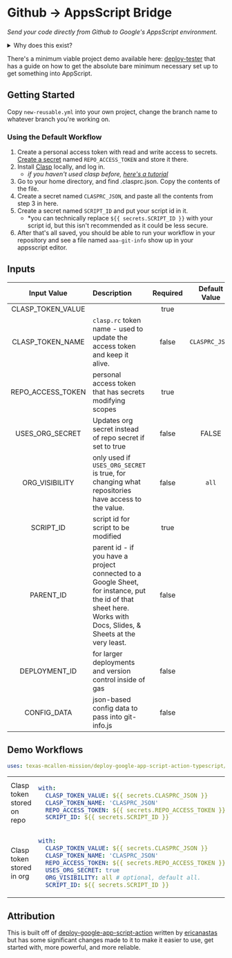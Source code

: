 # Github -> AppsScript Bridge

<!--  WYLO: FIGURE OUT A GOOD NAME FOR THIS PROJECT -->

*Send your code directly from Github to Google's AppsScript environment.*

<details>
  <summary> Why does this exist? </summary>
  
This is a project that got started because we use Google AppsScript a *lot*- we've built a [massive project](githu.com/texas-mcallen-mission/key-indicator-system) on top of it.  Google's internal editor has some problems- it doesn't support TypeScript (which seems like a necessity for a project as large as ours), it's nowhere near as powerful as vsCode is, and it doesn't have a nice dark mode.  To get around these shortcomings, we adapted somebody else's work and made this thing. It's built off of [CLASP](https://github.com/google/clasp), which lets you use your favorite desktop editor to do things, but instead of running CLASP from your computer, you do it *in the cloud* (isn't that cool?)

Part of the reason that we're using this instead of something that uses Google Cloud Platform is that our org doesn't use GCP, but we do have access to AppsScript.

</details>





There's a minimum viable project demo available here: [deploy-tester](https://github.com/texas-mcallen-mission/deploy-tester) that has a guide on how to get the absolute bare minimum necessary set up to get something into AppScript.


## Getting Started

 <!-- - see the wiki, or [the demo repo](https://github.com/texas-mcallen-mission/deploy-tester/) -->

Copy ``new-reusable.yml`` into your own project, change the branch name to whatever branch you're working on.

### Using the Default Workflow

 1. Create a personal access token with read and write access to secrets. 
  [Create a secret](https://docs.github.com/en/actions/security-guides/encrypted-secrets) named ``REPO_ACCESS_TOKEN`` and store it there.
 2. Install [Clasp](https://github.com/google/clasp) locally, and log in.
    * *if you haven't used clasp before, [here's a tutorial](https://codelabs.developers.google.com/codelabs/clasp#0)*
 3. Go to your home directory, and find .clasprc.json.  Copy the contents of the file.
 4. Create a secret named ``CLASPRC_JSON``, and paste all the contents from step 3 in here.
 5. Create a secret named ``SCRIPT_ID`` and put your script id in it.
    * *you can technically replace ``${{ secrets.SCRIPT_ID }}`` with your script id, but this isn't recommended as it could be less secure.
 6. After that's all saved, you should be able to run your workflow in your repository and see a file named ``aaa-git-info`` show up in your appsscript editor.


## Inputs

| Input Value | Description | Required | Default Value |
| :---: | :--- | :---: | :---: |
| CLASP_TOKEN_VALUE |  |  true |  |
| CLASP_TOKEN_NAME | ``clasp.rc`` token name - used to update the access token and keep it alive. |  false | ``CLASPRC_JSON`` |
| REPO_ACCESS_TOKEN | personal access token that has secrets modifying scopes |  true |  |
| USES_ORG_SECRET | Updates org secret instead of repo secret if set to true |  false | FALSE |
| ORG_VISIBILITY | only used if ``USES_ORG_SECRET`` is true, for changing what repositories have access to the value. | false | ``all`` |
| SCRIPT_ID | script id for script to be modified |  true |  |
| PARENT_ID | parent id - if you have a project connected to a Google Sheet, for instance, put the id of that sheet here.  Works with Docs, Slides, & Sheets at the very least. |  false |  |
| DEPLOYMENT_ID | for larger deployments and version control inside of gas |  false |  |
| CONFIG_DATA | json-based config data to pass into git-info.js |  false |  |


## Demo Workflows

```yaml
uses: texas-mcallen-mission/deploy-google-app-script-action-typescript/@v3.0.1
```

<table>
<tr>
<td> Clasp token stored on repo </td>
<td> 

```yaml
with:
  CLASP_TOKEN_VALUE: ${{ secrets.CLASPRC_JSON }}
  CLASP_TOKEN_NAME: 'CLASPRC_JSON'
  REPO_ACCESS_TOKEN: ${{ secrets.REPO_ACCESS_TOKEN }}
  SCRIPT_ID: ${{ secrets.SCRIPT_ID }}

```

</td>
</tr>
<tr>
<td> Clasp token stored in org </td>
<td>

```yaml
with:
  CLASP_TOKEN_VALUE: ${{ secrets.CLASPRC_JSON }}
  CLASP_TOKEN_NAME: 'CLASPRC_JSON'
  REPO_ACCESS_TOKEN: ${{ secrets.REPO_ACCESS_TOKEN }}
  USES_ORG_SECRET: true
  ORG_VISIBILITY: all # optional, default all.
  SCRIPT_ID: ${{ secrets.SCRIPT_ID }}
```

</td>
</tr>
</table>


## Attribution

This is built off of [deploy-google-app-script-action](https://GitHub.com/ericanastas/deploy-google-app-script-action) written by [ericanastas](https://github.com/ericanastas) but has some significant changes made to it to make it easier to use, get started with, more powerful, and more reliable.